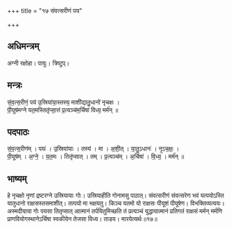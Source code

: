+++
title = "१७ संवत्सरीणं पय"

+++
## अधिमन्त्रम्
अग्नी रक्षोहा। पायुः। त्रिष्टुप्।

## मन्त्रः
सं॒व॒त्स॒रीणं॒ पय॑ उ॒स्रिया॑या॒स्तस्य॒ माशी॑द्यातु॒धानो॑ नृचक्षः ।  
पी॒यूष॑मग्ने यत॒मस्तितृ॑प्सा॒त्तं प्र॒त्यञ्च॑म॒र्चिषा॑ विध्य॒ मर्म॑न् ॥

## पदपाठः
सं॒व॒त्स॒रीण॑म् । पयः॑ । उ॒स्रिया॑याः । तस्य॑ । मा । अ॒शी॒त् । या॒तु॒ऽधानः॑ । नृ॒ऽच॒क्षः॒ ।  
पी॒यूष॑म् । अ॒ग्ने॒ । य॒त॒मः । तितृ॑प्सात् । तम् । प्र॒त्यञ्च॑म् । अ॒र्चिषा॑ । वि॒ध्य॒ । मर्म॑न् ॥

## भाष्यम्
हे नृचक्षो नृणां द्रष्टरग्ने उस्रियायाः गोः। उस्रियाहीति गोनामसु पाठात्। संवत्सरीणं संवत्सरेण भवं यत्पयोऽस्ति यातुधानो राक्षसस्तसमाशीत्। तत्पयो मा भक्षयतु। किञ्च यतमो यो राक्षसः पीयूशं पीयूषेण। विभक्तिव्यत्ययः। अस्मदीयाया गोः पयसा तितृप्सात् आत्मानं तर्पयितुमिच्छति तं प्रत्यञ्चं युद्धायात्मानं प्रतिगतं राक्षसं मर्मन् मर्मणि प्राणवियोगस्थानेऽर्चिषा स्वकीयेन तेजसा विध्य। ताडय। मारयेत्यर्थः॥१७॥